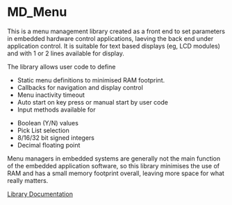 # MD_Menu

This is a menu management library created as a front end to set 
parameters in embedded hardware control applications, laeving the 
back end under application control. It is suitable for text based 
displays (eg, LCD modules) and with 1 or 2 lines available for display.

The library allows user code to define
- Static menu definitions to minimised RAM footprint. 
- Callbacks for navigation and display control
- Menu inactivity timeout
- Auto start on key press or manual start by user code
- Input methods available for
+ Boolean (Y/N) values
+ Pick List selection
+ 8/16/32 bit signed integers
+ Decimal floating point

Menu managers in embedded systems are generally not the main function 
of the embedded application software, so this library minimises the 
use of RAM and has a small memory footprint overall, leaving more space 
for what really matters.

[Library Documentation](https://majicdesigns.github.io/MD_Menu/)